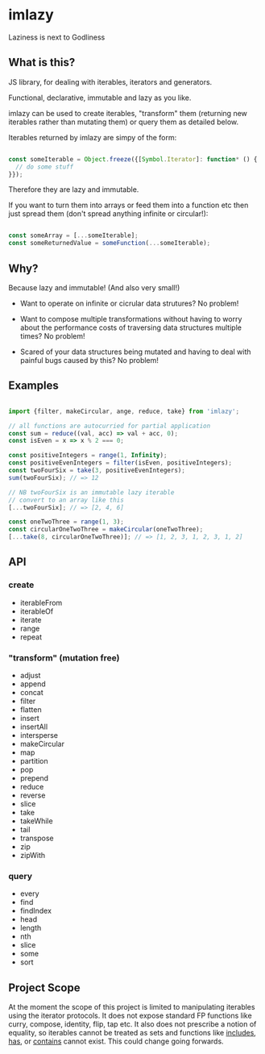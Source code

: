 # imlazy

Laziness is next to Godliness

## What is this?

JS library, for dealing with iterables, iterators and generators.

Functional, declarative, immutable and lazy as you like.

imlazy can be used to create iterables, "transform" them (returning new iterables rather than mutating them) or query them as detailed below.

Iterables returned by imlazy are simpy of the form:

```javascript

const someIterable = Object.freeze({[Symbol.Iterator]: function* () {
  // do some stuff
}});

```

Therefore they are lazy and immutable.

If you want to turn them into arrays or feed them into a function etc then just spread them (don't spread anything infinite or circular!):

```javascript

const someArray = [...someIterable];
const someReturnedValue = someFunction(...someIterable);

```

## Why?

Because lazy and immutable! (And also very small!)

- Want to operate on infinite or cicrular data strutures? No problem!

- Want to compose multiple transformations without having to worry about the performance costs of traversing data structures multiple times? No problem!

- Scared of your data structures being mutated and having to deal with painful bugs caused by this? No problem!

## Examples

```javascript

import {filter, makeCircular, ange, reduce, take} from 'imlazy';

// all functions are autocurried for partial application
const sum = reduce((val, acc) => val + acc, 0);
const isEven = x => x % 2 === 0;

const positiveIntegers = range(1, Infinity);
const positiveEvenIntegers = filter(isEven, positiveIntegers);
const twoFourSix = take(3, positiveEvenIntegers);
sum(twoFourSix); // => 12

// NB twoFourSix is an immutable lazy iterable
// convert to an array like this
[...twoFourSix]; // => [2, 4, 6]

const oneTwoThree = range(1, 3);
const circularOneTwoThree = makeCircular(oneTwoThree);
[...take(8, circularOneTwoThree)]; // => [1, 2, 3, 1, 2, 3, 1, 2]

```

## API

### create

- iterableFrom
- iterableOf
- iterate
- range
- repeat

### "transform" (mutation free)

- adjust
- append
- concat
- filter
- flatten
- insert
- insertAll
- intersperse
- makeCircular
- map
- partition
- pop
- prepend
- reduce
- reverse
- slice
- take
- takeWhile
- tail
- transpose
- zip
- zipWith

### query

- every
- find
- findIndex
- head
- length
- nth
- slice
- some
- sort

## Project Scope

At the moment the scope of this project is limited to manipulating iterables using the iterator protocols. It does not expose standard FP functions like curry, compose, identity, flip, tap etc. It also does not prescribe a notion of equality, so iterables cannot be treated as sets and functions like [includes](https://tc39.github.io/Array.prototype.includes/), [has](https://developer.mozilla.org/en-US/docs/Web/JavaScript/Reference/Global_Objects/Set/has), or [contains](http://ramdajs.com/docs/#contains) cannot exist. This could change going forwards.
